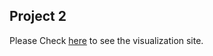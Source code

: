 ## Project 2

Please Check [here](https://mlsprediction.herokuapp.com) to see the visualization site.
